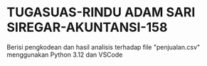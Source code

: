 # TUGASUAS-RINDU ADAM SARI SIREGAR-AKUNTANSI-158
Berisi pengkodean dan hasil analisis terhadap file "penjualan.csv" menggunakan Python 3.12 dan VSCode
